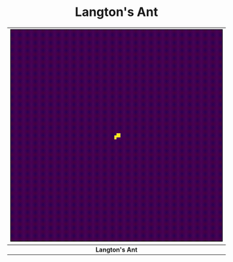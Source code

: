 <h1 align="center">Langton's Ant</h1>
 
![space-1.jpg](https://github.com/paramrathour/Scientific-Computing/blob/master/Cellular%20Automaton/Langton's%20Ant/Langton's%20Ant.gif) | 
|:--:| 
| **Langton's Ant** |```

